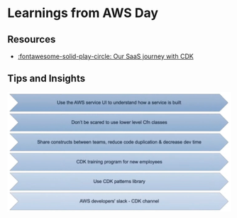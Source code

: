Learnings from AWS Day
===

Resources
---

- [:fontawesome-solid-play-circle: Our SaaS journey with CDK][1]

<!-- Links -->
[1]: https://www.youtube.com/watch?v=qJutZqXMdgM&t=3994s

Tips and Insights
---

![tips](assets/tips.png)
